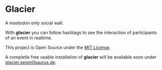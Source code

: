 # Glacier

A mastodon only social wall.

With **glacier** you can follow hashtags to see the interaction of participants of an event in realtime.

This project is Open Source under the [MIT License](LICENSE).

A completle free usable installation of **glacier** will be available soon under [glacier.seism0saurus.de](https://glacier.seism0saurus.de).
